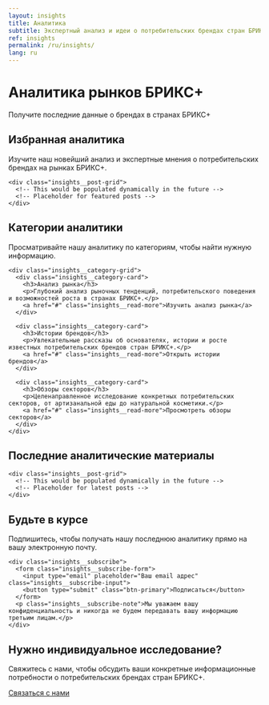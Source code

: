 ```yaml
---
layout: insights
title: Аналитика
subtitle: Экспертный анализ и идеи о потребительских брендах стран БРИКС+
ref: insights
permalink: /ru/insights/
lang: ru
---
```


<!-- Hero Panel -->
<div class="panel panel--hero">
  <div class="panel__content">
    <h1 class="panel__heading-primary insights__title">Аналитика рынков БРИКС+</h1>
    <p class="panel__subtitle">Получите последние данные о брендах в странах БРИКС+</p>
  </div>
</div>

<!-- Featured Insights - To be added in future updates -->
<div class="panel panel--light">
  <div class="panel__content">
    <h2 class="panel__heading-secondary">Избранная аналитика</h2>
    <p class="panel__lead-text">Изучите наш новейший анализ и экспертные мнения о потребительских брендах на рынках БРИКС+.</p>
    
    <div class="insights__post-grid">
      <!-- This would be populated dynamically in the future -->
      <!-- Placeholder for featured posts -->
    </div>
  </div>
</div>

<!-- Categories Panel -->
<div class="panel panel--primary-soft">
  <div class="panel__content">
    <h2 class="panel__heading-secondary">Категории аналитики</h2>
    <p class="panel__lead-text">Просматривайте нашу аналитику по категориям, чтобы найти нужную информацию.</p>
    
    <div class="insights__category-grid">
      <div class="insights__category-card">
        <h3>Анализ рынка</h3>
        <p>Глубокий анализ рыночных тенденций, потребительского поведения и возможностей роста в странах БРИКС+.</p>
        <a href="#" class="insights__read-more">Изучить анализ рынка</a>
      </div>
      
      <div class="insights__category-card">
        <h3>Истории брендов</h3>
        <p>Увлекательные рассказы об основателях, истории и росте известных потребительских брендов стран БРИКС+.</p>
        <a href="#" class="insights__read-more">Открыть истории брендов</a>
      </div>
      
      <div class="insights__category-card">
        <h3>Обзоры секторов</h3>
        <p>Целенаправленное исследование конкретных потребительских секторов, от артизанальной еды до натуральной косметики.</p>
        <a href="#" class="insights__read-more">Просмотреть обзоры секторов</a>
      </div>
    </div>
  </div>
</div>

<!-- Latest Insights Panel -->
<div class="panel panel--light">
  <div class="panel__content">
    <h2 class="panel__heading-secondary">Последние аналитические материалы</h2>
    
    <div class="insights__post-grid">
      <!-- This would be populated dynamically in the future -->
      <!-- Placeholder for latest posts -->
    </div>
  </div>
</div>

<!-- Subscribe Panel -->
<div class="panel panel--accent-soft">
  <div class="panel__content panel--centered">
    <h2 class="panel__heading-secondary">Будьте в курсе</h2>
    <p class="panel__lead-text">Подпишитесь, чтобы получать нашу последнюю аналитику прямо на вашу электронную почту.</p>
    
    <div class="insights__subscribe">
      <form class="insights__subscribe-form">
        <input type="email" placeholder="Ваш email адрес" class="insights__subscribe-input">
        <button type="submit" class="btn-primary">Подписаться</button>
      </form>
      <p class="insights__subscribe-note">Мы уважаем вашу конфиденциальность и никогда не будем передавать вашу информацию третьим лицам.</p>
    </div>
  </div>
</div>

<!-- Contact CTA Panel -->
<div class="panel panel--cta">
  <div class="panel__content panel--centered">
    <h2 class="panel__heading-secondary">Нужно индивидуальное исследование?</h2>
    <p class="panel__lead-text">Свяжитесь с нами, чтобы обсудить ваши конкретные информационные потребности о потребительских брендах стран БРИКС+.</p>
    <a href="{{ site.baseurl }}/{{ page.lang }}/about/#contact" class="btn-secondary">Связаться с нами</a>
  </div>
</div>